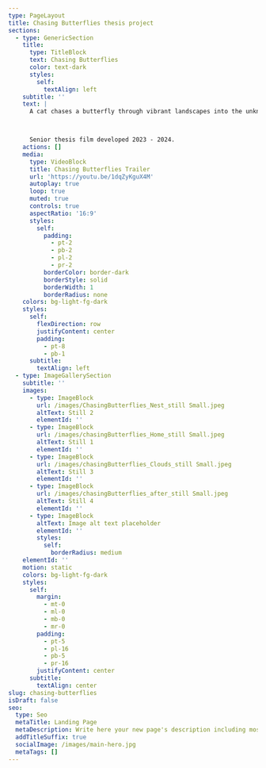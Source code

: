 ```yaml
---
type: PageLayout
title: Chasing Butterflies thesis project
sections:
  - type: GenericSection
    title:
      type: TitleBlock
      text: Chasing Butterflies
      color: text-dark
      styles:
        self:
          textAlign: left
    subtitle: ''
    text: |
      A cat chases a butterfly through vibrant landscapes into the unknown.



      Senior thesis film developed 2023 - 2024.
    actions: []
    media:
      type: VideoBlock
      title: Chasing Butterflies Trailer
      url: 'https://youtu.be/1dqZyKguX4M'
      autoplay: true
      loop: true
      muted: true
      controls: true
      aspectRatio: '16:9'
      styles:
        self:
          padding:
            - pt-2
            - pb-2
            - pl-2
            - pr-2
          borderColor: border-dark
          borderStyle: solid
          borderWidth: 1
          borderRadius: none
    colors: bg-light-fg-dark
    styles:
      self:
        flexDirection: row
        justifyContent: center
        padding:
          - pt-8
          - pb-1
      subtitle:
        textAlign: left
  - type: ImageGallerySection
    subtitle: ''
    images:
      - type: ImageBlock
        url: /images/ChasingButterflies_Nest_still Small.jpeg
        altText: Still 2
        elementId: ''
      - type: ImageBlock
        url: /images/chasingButterflies_Home_still Small.jpeg
        altText: Still 1
        elementId: ''
      - type: ImageBlock
        url: /images/chasingButterflies_Clouds_still Small.jpeg
        altText: Still 3
        elementId: ''
      - type: ImageBlock
        url: /images/chasingButterflies_after_still Small.jpeg
        altText: Still 4
        elementId: ''
      - type: ImageBlock
        altText: Image alt text placeholder
        elementId: ''
        styles:
          self:
            borderRadius: medium
    elementId: ''
    motion: static
    colors: bg-light-fg-dark
    styles:
      self:
        margin:
          - mt-0
          - ml-0
          - mb-0
          - mr-0
        padding:
          - pt-5
          - pl-16
          - pb-5
          - pr-16
        justifyContent: center
      subtitle:
        textAlign: center
slug: chasing-butterflies
isDraft: false
seo:
  type: Seo
  metaTitle: Landing Page
  metaDescription: Write here your new page's description including most relevant keywords.
  addTitleSuffix: true
  socialImage: /images/main-hero.jpg
  metaTags: []
---
```

